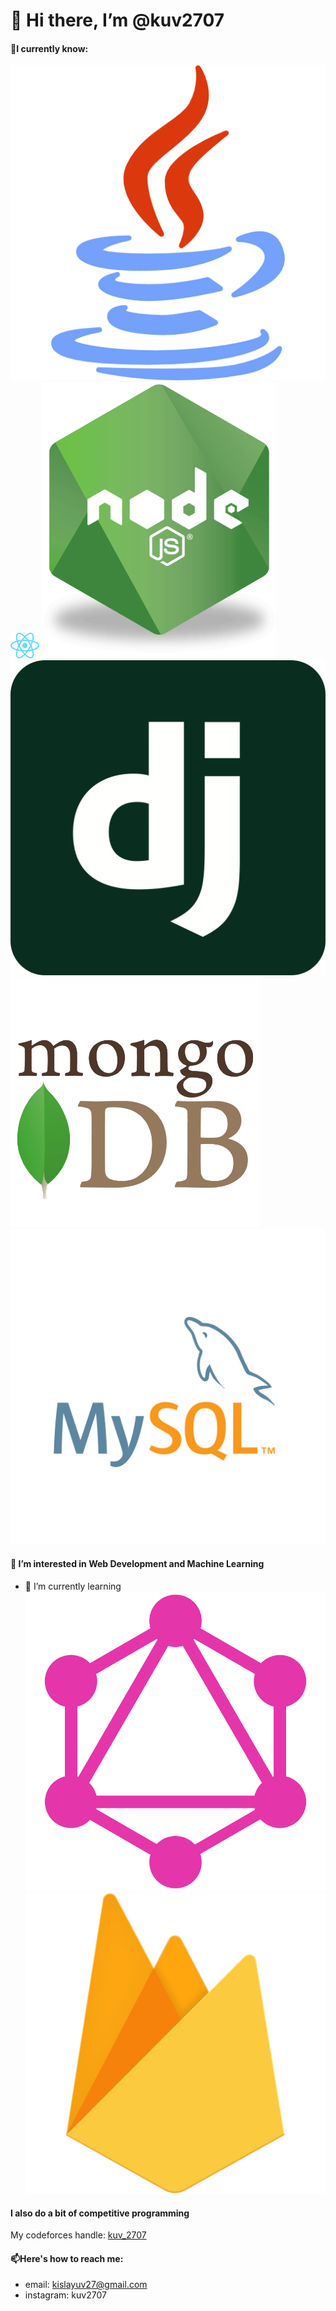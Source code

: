 # 👋 Hi there, I’m @kuv2707
#### 📒I currently know:
![Java](/images/java.png)
![React](/images/react.svg)
![Node-JS](/images/nodejs.png) ![Django](/images/django.svg) 
![mongoDB](/images/mongodb.png)
![mySQL](/images/mySQL.svg)
#### 👀 I’m interested in Web Development and Machine Learning
  - 🌱 I’m currently learning
  ![GraphQL](/images/graphQL.svg)
  ![Firebase](/images/firebase.svg)

#### I also do a bit of competitive programming
My codeforces handle: [kuv_2707](https://codeforces.com/profile/kuv_2707)
  
#### 📫Here's how to reach me:
- email: kislayuv27@gmail.com   
- instagram: kuv2707 


<!---
kuv2707/kuv2707 is a ✨ special ✨ repository because its `README.md` (this file) appears on your GitHub profile.
You can click the Preview link to take a look at your changes.
--->
